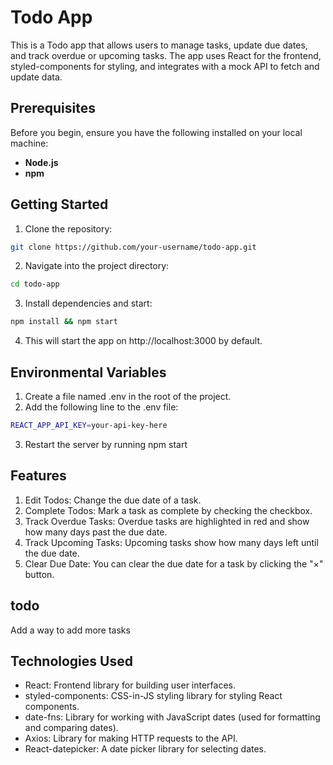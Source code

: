 # Todo App

This is a Todo app that allows users to manage tasks, update due dates, and track overdue or upcoming tasks. The app uses React for the frontend, styled-components for styling, and integrates with a mock API to fetch and update data.

## Prerequisites

Before you begin, ensure you have the following installed on your local machine:

- **Node.js** 
- **npm** 

## Getting Started

1. Clone the repository:
```bash
git clone https://github.com/your-username/todo-app.git
```

2. Navigate into the project directory:
```bash
cd todo-app
```


3. Install dependencies and start:
```bash
npm install && npm start
```

4. This will start the app on http://localhost:3000 by default.

## Environmental Variables
1. Create a file named .env in the root of the project.
2. Add the following line to the .env file:
```bash
REACT_APP_API_KEY=your-api-key-here
```
3. Restart the server by running npm start


## Features
1. Edit Todos: Change the due date of a task.
2. Complete Todos: Mark a task as complete by checking the checkbox.
3. Track Overdue Tasks: Overdue tasks are highlighted in red and show how many days past the due date.
4. Track Upcoming Tasks: Upcoming tasks show how many days left until the due date.
5. Clear Due Date: You can clear the due date for a task by clicking the "×" button.

## todo
Add a way to add more tasks

## Technologies Used
- React: Frontend library for building user interfaces.
- styled-components: CSS-in-JS styling library for styling React components.
- date-fns: Library for working with JavaScript dates (used for formatting and comparing dates).
- Axios: Library for making HTTP requests to the API.
- React-datepicker: A date picker library for selecting dates.
